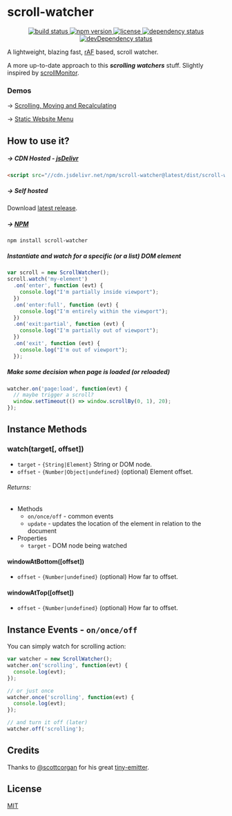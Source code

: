 # scroll-watcher
<p align="center">
  <a href="https://travis-ci.org/jonataswalker/scroll-watcher">
    <img src="https://travis-ci.org/jonataswalker/scroll-watcher.svg?branch=master" alt="build status">
  </a>
  <a href="https://www.npmjs.com/package/scroll-watcher">
    <img src="https://img.shields.io/npm/v/scroll-watcher.svg"
      alt="npm version">
  </a>
  <a href="https://github.com/jonataswalker/scroll-watcher/blob/master/LICENSE.md">
    <img src="https://img.shields.io/npm/l/scroll-watcher.svg"
      alt="license">
  </a>
  <a href="https://david-dm.org/jonataswalker/scroll-watcher">
    <img src="https://david-dm.org/jonataswalker/scroll-watcher/status.svg"
      alt="dependency status">
  </a>
  <a href="https://david-dm.org/jonataswalker/scroll-watcher">
    <img src="https://david-dm.org/jonataswalker/scroll-watcher/dev-status.svg" alt="devDependency status">
  </a>
</p>

A lightweight, blazing fast, [rAF](https://developer.mozilla.org/en-US/docs/Web/API/window/requestAnimationFrame) based, scroll watcher.

A more up-to-date approach to this **_scrolling watchers_** stuff. Slightly inspired by [scrollMonitor](https://github.com/stutrek/scrollMonitor).

### Demos
&#8594; [Scrolling, Moving and Recalculating](https://jonataswalker.github.io/scroll-watcher/examples/example.html)

&#8594; [Static Website Menu](https://jonataswalker.github.io/scroll-watcher/examples/example2.html)

## How to use it?
##### &#8594; CDN Hosted - [jsDelivr](http://www.jsdelivr.com/projects/scroll-watcher)
```HTML
<script src="//cdn.jsdelivr.net/npm/scroll-watcher@latest/dist/scroll-watcher.min.js"></script>
```
##### &#8594; Self hosted
Download [latest release](https://github.com/jonataswalker/scroll-watcher/releases/latest).

##### &#8594; [NPM](https://www.npmjs.com/package/scroll-watcher)
```shell
npm install scroll-watcher
```

##### Instantiate and watch for a specific (or a list) DOM element
```javascript
var scroll = new ScrollWatcher();
scroll.watch('my-element')
  .on('enter', function (evt) {
    console.log("I'm partially inside viewport");
  })
  .on('enter:full', function (evt) {
    console.log("I'm entirely within the viewport");
  })
  .on('exit:partial', function (evt) {
    console.log("I'm partially out of viewport");
  })
  .on('exit', function (evt) {
    console.log("I'm out of viewport");
  });
```
##### Make some decision when page is loaded (or reloaded)
```javascript
watcher.on('page:load', function(evt) {
  // maybe trigger a scroll?
  window.setTimeout(() => window.scrollBy(0, 1), 20);
});
```

## Instance Methods

### watch(target[, offset])
* `target` - `{String|Element}` String or DOM node.
* `offset` - `{Number|Object|undefined}` (optional) Element offset.

###### Returns:
  - Methods
    - `on/once/off` - common events
    - `update` - updates the location of the element in relation to the document
  - Properties
    - `target` - DOM node being watched

#### windowAtBottom([offset])
* `offset` - `{Number|undefined}` (optional) How far to offset.

#### windowAtTop([offset])
* `offset` - `{Number|undefined}` (optional) How far to offset.

## Instance Events - `on/once/off`
You can simply watch for scrolling action:
```javascript
var watcher = new ScrollWatcher();
watcher.on('scrolling', function(evt) {
  console.log(evt);
});

// or just once
watcher.once('scrolling', function(evt) {
  console.log(evt);
});

// and turn it off (later)
watcher.off('scrolling');
```

## Credits
Thanks to [@scottcorgan](https://github.com/scottcorgan) for his great [tiny-emitter](https://github.com/scottcorgan/tiny-emitter).

## License
[MIT](https://github.com/jonataswalker/scroll-watcher/blob/master/LICENSE.md)
